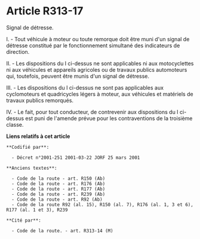# Article R313-17

Signal de détresse.

I. - Tout véhicule à moteur ou toute remorque doit être muni d'un signal de détresse constitué par le fonctionnement
simultané des indicateurs de direction.

II. - Les dispositions du I ci-dessus ne sont applicables ni aux motocyclettes ni aux véhicules et appareils agricoles ou de
travaux publics automoteurs qui, toutefois, peuvent être munis d'un signal de détresse.

III. - Les dispositions du I ci-dessus ne sont pas applicables aux cyclomoteurs et quadricycles légers à moteur, aux
véhicules et matériels de travaux publics remorqués.

IV. - Le fait, pour tout conducteur, de contrevenir aux dispositions du I ci-dessus est puni de l'amende prévue pour les
contraventions de la troisième classe.

**Liens relatifs à cet article**

	**Codifié par**:

	  - Décret n°2001-251 2001-03-22 JORF 25 mars 2001

	**Anciens textes**:

	  - Code de la route - art. R150 (Ab)
	  - Code de la route - art. R176 (Ab)
	  - Code de la route - art. R177 (Ab)
	  - Code de la route - art. R239 (Ab)
	  - Code de la route - art. R92 (Ab)
	  - Code de la route R92 (al. 15), R150 (al. 7), R176 (al. 1, 3 et 6), R177 (al. 1 et 3), R239

	**Cité par**:

	  - Code de la route. - art. R313-14 (M)

